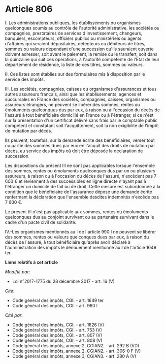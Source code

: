 # Article 806

I. Les administrations publiques, les établissements ou organismes quelconques soumis au contrôle de l'autorité
administrative, les sociétés ou compagnies, prestataires de services d'investissement, changeurs, banquiers, escompteurs,
officiers publics ou ministériels ou agents d'affaires qui seraient dépositaires, détenteurs ou débiteurs de titres, sommes
ou valeurs dépendant d'une succession qu'ils sauraient ouverte doivent adresser, soit avant le paiement, la remise ou le
transfert, soit dans la quinzaine qui suit ces opérations, à l'autorité compétente de l'Etat de leur département de
résidence, la liste de ces titres, sommes ou valeurs.

II. Ces listes sont établies sur des formulaires mis à disposition par le service des impôts.

III. Les sociétés, compagnies, caisses ou organismes d'assurances et tous autres assureurs français, ainsi que les
établissements, agences et succursales en France des sociétés, compagnies, caisses, organismes ou assureurs étrangers, ne
peuvent se libérer des sommes, rentes ou émoluments quelconques dus par eux, à raison ou à l'occasion du décès de l'assuré à
tout bénéficiaire domicilié en France ou à l'étranger, si ce n'est sur la présentation d'un certificat délivré sans frais par
le comptable public compétent et constatant soit l'acquittement, soit la non exigibilité de l'impôt de mutation par décès.

Ils peuvent, toutefois, sur la demande écrite des bénéficiaires, verser tout ou partie des sommes dues par eux en l'acquit
des droits de mutation par décès, au service des impôts où doit être déposée la déclaration de succession.

Les dispositions du présent III ne sont pas applicables lorsque l'ensemble des sommes, rentes ou émoluments quelconques dus
par un ou plusieurs assureurs, à raison ou à l'occasion du décès de l'assuré, n'excèdent pas 7 600 € et reviennent à des
successibles en ligne directe n'ayant pas à l'étranger un domicile de fait ou de droit. Cette mesure est subordonnée à la
condition que le bénéficiaire de l'assurance dépose une demande écrite renfermant la déclaration que l'ensemble desdites
indemnités n'excède pas 7 600 €.

Le présent III n'est pas applicable aux sommes, rentes ou émoluments quelconques dus au conjoint survivant ou au partenaire
survivant dans le cadre d'un pacte civil de solidarité.

IV.-Les organismes mentionnés au I de l'article 990 I ne peuvent se libérer des sommes, rentes ou valeurs quelconques dues
par eux, à raison du décès de l'assuré, à tout bénéficiaire qu'après avoir déclaré à l'administration des impôts le
dénouement mentionné au I de l'article 1649 ter.

**Liens relatifs à cet article**

_Modifié par_:

  - Loi n°2017-1775 du 28 décembre 2017 - art. 16 (V)

_Cite_:

  - Code général des impôts, CGI. - art. 1649 ter
  - Code général des impôts, CGI. - art. 990 I

_Cité par_:

  - Code général des impôts, CGI. - art. 1826 (V)
  - Code général des impôts, CGI. - art. 753 (V)
  - Code général des impôts, CGI. - art. 807 (V)
  - Code général des impôts, CGI. - art. 808 (V)
  - Code général des impôts, annexe 2, CGIAN2. - art. 292 B (VD)
  - Code général des impôts, annexe 2, CGIAN2. - art. 306-0 F (V)
  - Code général des impôts, annexe 3, CGIAN3. - art. 280 A (V)
